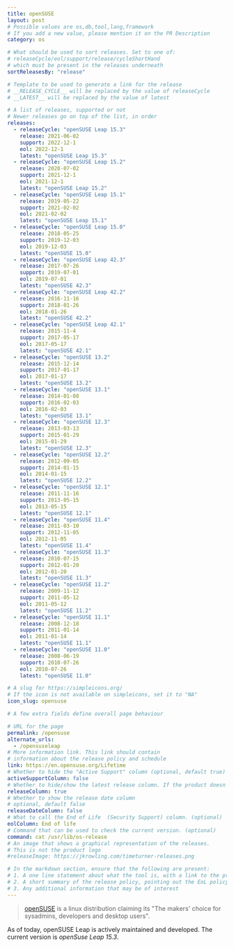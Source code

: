 ```yaml
---
title: openSUSE
layout: post
# Possible values are os,db,tool,lang,framework
# If you add a new value, please mention it on the PR Description
category: os

# What should be used to sort releases. Set to one of:
# releaseCycle/eol/support/release/cycleShortHand
# which must be present in the releases underneath
sortReleasesBy: "release"

# Template to be used to generate a link for the release
# __RELEASE_CYCLE__ will be replaced by the value of releaseCycle
# __LATEST__ will be replaced by the value of latest

# A list of releases, supported or not
# Newer releases go on top of the list, in order
releases:
  - releaseCycle: "openSUSE Leap 15.3"
    release: 2021-06-02
    support: 2022-12-1
    eol: 2022-12-1
    latest: "openSUSE Leap 15.3"
  - releaseCycle: "openSUSE Leap 15.2"
    release: 2020-07-02
    support: 2021-12-1
    eol: 2021-12-1
    latest: "openSUSE Leap 15.2"
  - releaseCycle: "openSUSE Leap 15.1"
    release: 2019-05-22
    support: 2021-02-02
    eol: 2021-02-02
    latest: "openSUSE Leap 15.1"
  - releaseCycle: "openSUSE Leap 15.0"
    release: 2018-05-25
    support: 2019-12-03
    eol: 2019-12-03
    latest: "openSUSE 15.0"
  - releaseCycle: "openSUSE Leap 42.3"
    release: 2017-07-26
    support: 2019-07-01
    eol: 2019-07-01
    latest: "openSUSE 42.3"
  - releaseCycle: "openSUSE Leap 42.2"
    release: 2016-11-16
    support: 2018-01-26
    eol: 2018-01-26
    latest: "openSUSE 42.2"
  - releaseCycle: "openSUSE Leap 42.1"
    release: 2015-11-4
    support: 2017-05-17
    eol: 2017-05-17
    latest: "openSUSE 42.1"
  - releaseCycle: "openSUSE 13.2"
    release: 2015-12-14
    support: 2017-01-17
    eol: 2017-01-17
    latest: "openSUSE 13.2"
  - releaseCycle: "openSUSE 13.1"
    release: 2014-01-08
    support: 2016-02-03
    eol: 2016-02-03
    latest: "openSUSE 13.1"
  - releaseCycle: "openSUSE 12.3"
    release: 2013-03-13
    support: 2015-01-29
    eol: 2015-01-29
    latest: "openSUSE 12.3"
  - releaseCycle: "openSUSE 12.2"
    release: 2012-09-05
    support: 2014-01-15
    eol: 2014-01-15
    latest: "openSUSE 12.2"
  - releaseCycle: "openSUSE 12.1"
    release: 2011-11-16
    support: 2013-05-15
    eol: 2013-05-15
    latest: "openSUSE 12.1"
  - releaseCycle: "openSUSE 11.4"
    release: 2011-03-10
    support: 2012-11-05
    eol: 2012-11-05
    latest: "openSUSE 11.4"
  - releaseCycle: "openSUSE 11.3"
    release: 2010-07-15
    support: 2012-01-20
    eol: 2012-01-20
    latest: "openSUSE 11.3"
  - releaseCycle: "openSUSE 11.2"
    release: 2009-11-12
    support: 2011-05-12
    eol: 2011-05-12
    latest: "openSUSE 11.2"
  - releaseCycle: "openSUSE 11.1"
    release: 2008-12-18
    support: 2011-01-14
    eol: 2011-01-14
    latest: "openSUSE 11.1"
  - releaseCycle: "openSUSE 11.0"
    release: 2008-06-19
    support: 2010-07-26
    eol: 2010-07-26
    latest: "openSUSE 11.0"

# A slug for https://simpleicons.org/
# If the icon is not available on simpleicons, set it to "NA"
icon_slug: opensuse

# A few extra fields define overall page behaviour

# URL for the page
permalink: /opensuse
alternate_urls:
  - /opensuseleap
# More information link. This link should contain
# information about the release policy and schedule
link: https://en.opensuse.org/Lifetime
# Whether to hide the "Active Support" column (optional, default true)
activeSupportColumn: false
# Whether to hide/show the latest release column. If the product doesn't have patch releases, set this to false. (optional, default true)
releaseColumn: true
# Whether to show the release date column
# optional, default false
releaseDateColumn: false
# What to call the End of Life  (Security Support) column. (optional)
eolColumn: End of life
# Command that can be used to check the current version. (optional)
command: cat /usr/lib/os-release
# An image that shows a graphical representation of the releases.
# This is not the product logo
#releaseImage: https://jkrowling.com/timeturner-releases.png

# In the markdown section, ensure that the following are present:
# 1. A one line statement about what the tool is, with a link to the primary website (in a quote)
# 2. A short summary of the release policy, pointing out the EoL policy as well, if available.
# 3. Any additional information that may be of interest
---
```

> [openSUSE](https://www.opensuse.org/) is a linux distribution claiming its
"The makers' choice for sysadmins, developers and desktop users".

As of today, openSUSE Leap is actively maintained and developed. The current version is *openSuse Leap 15.3*.
